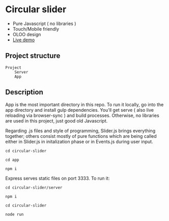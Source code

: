 # Circular slider

- Pure Javascript ( no libraries )
- Touch/Mobile friendly
- OLOO design
- [Live demo](http://circularslider.vidrepar.com/)

## Project structure

    Project
        Server
        App
        
## Description

App is the most important directory in this repo. To run it locally, go into the app directory and install gulp dependencies. You'll get serve ( also live reloading via browser-sync ) and build processes. Otherwise, no libraries are used in this project, just good old Javascript.

 Regarding .js files and style of programming, Slider.js brings everything together; others consist mostly of pure functions which are being called either in Slider.js in initalization phase or in Events.js during user input.

 ``` 
 cd circular-slider
 ```
 ``` 
 cd app
 ```
 
``` 
npm i
```
 
 Express serves static files on port 3333. To run it:
 
 ``` 
 cd circular-slider/server
 ```
  ``` 
  npm i
  ```
 ``` 
 cd circular-slider
 ```
 
 ``` 
 node run
 ```
